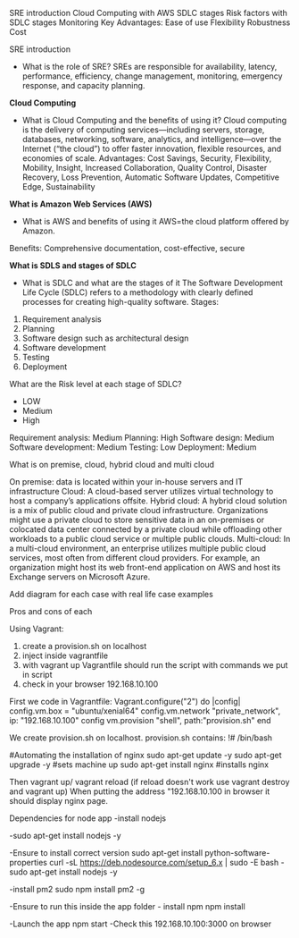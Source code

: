 SRE introduction
Cloud Computing with AWS
SDLC stages
Risk factors with SDLC stages
Monitoring
Key Advantages:
Ease of use
Flexibility
Robustness
Cost

SRE introduction
- What is the role of SRE?
SREs are responsible for availability, latency, performance, efficiency, change management, monitoring, emergency response, and capacity planning.

**Cloud Computing**
- What is Cloud Computing and the benefits of using it?
Cloud computing is the delivery of computing services—including servers, storage, databases, networking, software, analytics, and intelligence—over the Internet (“the cloud”) to offer faster innovation, flexible resources, and economies of scale.
Advantages: Cost Savings, Security, Flexibility, Mobility, Insight, Increased Collaboration, Quality Control, Disaster Recovery, Loss Prevention, Automatic Software Updates,
Competitive Edge, Sustainability

**What is Amazon Web Services (AWS)**
- What is AWS and benefits of using it
AWS=the cloud platform offered by Amazon. 

Benefits: Comprehensive documentation, cost-effective, secure

**What is SDLS and stages of SDLC**
- What is SDLC and what are the stages of it
The Software Development Life Cycle (SDLC) refers to a methodology with clearly defined processes for creating high-quality software.
Stages:
1. Requirement analysis
2. Planning
3. Software design such as architectural design
4. Software development
5. Testing
6. Deployment



What are the Risk level at each stage of SDLC?
- LOW
- Medium
- High

Requirement analysis: Medium
Planning: High
Software design: Medium
Software development: Medium
Testing: Low
Deployment: Medium

What is on premise, cloud, hybrid cloud and multi cloud

On premise: data is located within your in-house servers and IT infrastructure
Cloud: A cloud-based server utilizes virtual technology to host a company’s applications offsite.
Hybrid cloud: A hybrid cloud solution is a mix of public cloud and private cloud infrastructure. Organizations might use a private cloud to store sensitive data in an on-premises or colocated data center connected by a private cloud while offloading other workloads to a public cloud service or multiple public clouds.
Multi-cloud: In a multi-cloud environment, an enterprise utilizes multiple public cloud services, most often from different cloud providers. For example, an organization might host its web front-end application on AWS and host its Exchange servers on Microsoft Azure.

Add diagram for each case with real life case examples

Pros and cons of each
 

Using Vagrant:
1. create a provision.sh on localhost
2. inject inside vagrantfile
3. with vagrant up Vagrantfile should run the script with commands we put in script
4. check in your browser 192.168.10.100

First we code in Vagrantfile: 
Vagrant.configure("2") do |config|
	config.vm.box = "ubuntu/xenial64"
	config.vm.network "private_network", ip: "192.168.10.100"
	config vm.provision "shell", path:"provision.sh" 
end

We create provision.sh on localhost. provision.sh contains:
!# /bin/bash

#Automating the installation of nginx
sudo apt-get update -y
sudo apt-get upgrade -y #sets machine up
sudo apt-get install nginx #installs nginx

Then vagrant up/ vagrant reload (if reload doesn't work use vagrant destroy and vagrant up) 
When putting the address "192.168.10.100 in browser it should display nginx page. 



Dependencies for node app
-install nodejs

-sudo apt-get install nodejs -y

-Ensure to install correct version
	sudo apt-get install python-software-properties
	curl -sL https://deb.nodesource.com/setup_6.x | sudo -E bash -
	sudo apt-get install nodejs -y

-install pm2 sudo npm install pm2 -g

-Ensure to run this inside the app folder - install npm npm install

-Launch the app npm start
-Check this 192.168.10.100:3000 on browser
